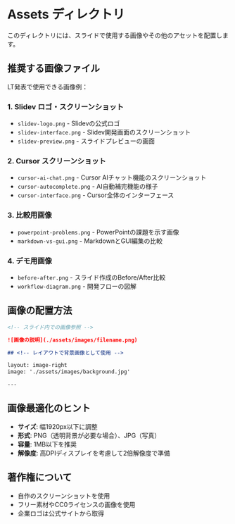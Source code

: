 # Assets ディレクトリ

このディレクトリには、スライドで使用する画像やその他のアセットを配置します。

## 推奨する画像ファイル

LT発表で使用できる画像例：

### 1. Slidev ロゴ・スクリーンショット

- `slidev-logo.png` - Slidevの公式ロゴ
- `slidev-interface.png` - Slidev開発画面のスクリーンショット
- `slidev-preview.png` - スライドプレビューの画面

### 2. Cursor スクリーンショット

- `cursor-ai-chat.png` - Cursor AIチャット機能のスクリーンショット
- `cursor-autocomplete.png` - AI自動補完機能の様子
- `cursor-interface.png` - Cursor全体のインターフェース

### 3. 比較用画像

- `powerpoint-problems.png` - PowerPointの課題を示す画像
- `markdown-vs-gui.png` - MarkdownとGUI編集の比較

### 4. デモ用画像

- `before-after.png` - スライド作成のBefore/After比較
- `workflow-diagram.png` - 開発フローの図解

## 画像の配置方法

```markdown
<!-- スライド内での画像参照 -->

![画像の説明](./assets/images/filename.png)

## <!-- レイアウトで背景画像として使用 -->

layout: image-right
image: './assets/images/background.jpg'

---
```

## 画像最適化のヒント

- **サイズ**: 幅1920px以下に調整
- **形式**: PNG（透明背景が必要な場合）、JPG（写真）
- **容量**: 1MB以下を推奨
- **解像度**: 高DPIディスプレイを考慮して2倍解像度で準備

## 著作権について

- 自作のスクリーンショットを使用
- フリー素材やCC0ライセンスの画像を使用
- 企業ロゴは公式サイトから取得
